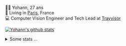 <p>
  👨🏻 <bold>Yohann</bold>, 27 ans<br/>
  💼 Living in <a href="https://www.google.com/maps?q=paris">Paris</a>, France<br/>
  💻 Computer Vision Engineer and Tech Lead at <a href="https://trayvisor.com/">Trayvisor</a><br/>
</p>

<a href="https://github.com/anuraghazra/github-readme-stats"><img align="center" src="https://github-readme-stats-go94hl40s-yohann84l.vercel.app//api?username=yohann84L&show_icons=true&include_all_commits=true" alt="Yohann's github stats" /> </a>


<details>
  <summary>Some stats ...</summary><br/>
  

<!--START_SECTION:waka-->
![Code Time](http://img.shields.io/badge/Code%20Time-1%2C129%20hrs%2015%20mins-blue)

![Profile Views](http://img.shields.io/badge/Profile%20Views-0-blue)

**🐱 My GitHub Data** 

> 📦 440.8 kB Used in GitHub's Storage 
 > 
> 🏆 996 Contributions in the Year 2024
 > 
> 🚫 Not Opted to Hire
 > 
> 📜 26 Public Repositories 
 > 
> 🔑 21 Private Repositories 
 > 
**I'm an Early 🐤** 

```text
🌞 Morning                16047 commits       ████████░░░░░░░░░░░░░░░░░   31.28 % 
🌆 Daytime                29095 commits       ██████████████░░░░░░░░░░░   56.71 % 
🌃 Evening                6027 commits        ███░░░░░░░░░░░░░░░░░░░░░░   11.75 % 
🌙 Night                  136 commits         ░░░░░░░░░░░░░░░░░░░░░░░░░   00.27 % 
```
📅 **I'm Most Productive on Wednesday** 

```text
Monday                   9409 commits        █████░░░░░░░░░░░░░░░░░░░░   18.34 % 
Tuesday                  9506 commits        █████░░░░░░░░░░░░░░░░░░░░   18.53 % 
Wednesday                11152 commits       █████░░░░░░░░░░░░░░░░░░░░   21.74 % 
Thursday                 10269 commits       █████░░░░░░░░░░░░░░░░░░░░   20.02 % 
Friday                   9944 commits        █████░░░░░░░░░░░░░░░░░░░░   19.38 % 
Saturday                 316 commits         ░░░░░░░░░░░░░░░░░░░░░░░░░   00.62 % 
Sunday                   709 commits         ░░░░░░░░░░░░░░░░░░░░░░░░░   01.38 % 
```


📊 **This Week I Spent My Time On** 

```text
🕑︎ Time Zone: Europe/Paris

💬 Programming Languages: 
No Activity Tracked This Week

🔥 Editors: 
No Activity Tracked This Week

💻 Operating System: 
No Activity Tracked This Week
```

**I Mostly Code in Python** 

```text
Python                   26 repos            ██████████████░░░░░░░░░░░   55.32 % 
Jupyter Notebook         4 repos             ██░░░░░░░░░░░░░░░░░░░░░░░   08.51 % 
JavaScript               3 repos             ██░░░░░░░░░░░░░░░░░░░░░░░   06.38 % 
HTML                     2 repos             █░░░░░░░░░░░░░░░░░░░░░░░░   04.26 % 
Shell                    1 repo              █░░░░░░░░░░░░░░░░░░░░░░░░   02.13 % 
```




 Last Updated on 23/08/2024 00:34:15 UTC
<!--END_SECTION:waka-->
